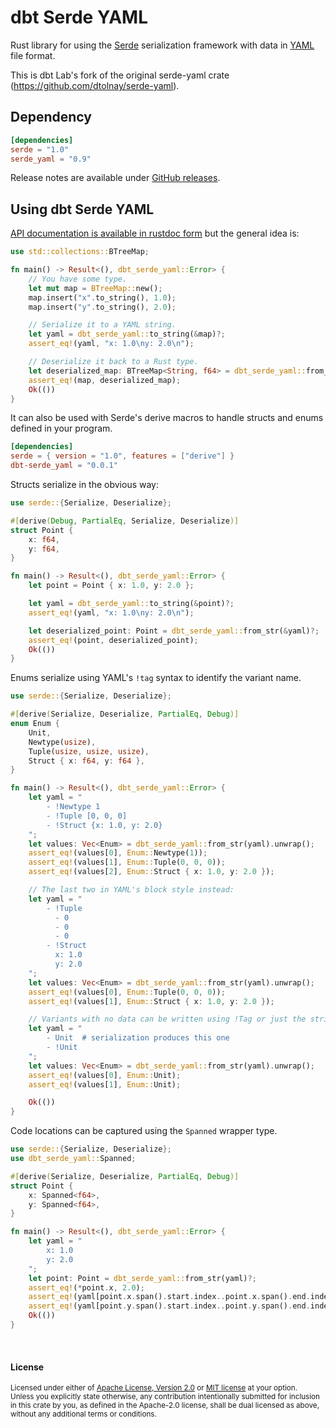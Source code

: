 dbt Serde YAML
==========

Rust library for using the [Serde] serialization framework with data in [YAML]
file format.

This is dbt Lab's fork of the original serde-yaml crate (<https://github.com/dtolnay/serde-yaml>).

[Serde]: https://github.com/serde-rs/serde
[YAML]: https://yaml.org/

## Dependency

```toml
[dependencies]
serde = "1.0"
serde_yaml = "0.9"
```

Release notes are available under [GitHub releases].

[GitHub releases]: https://github.com/sdf-labs/dbt-serde-yaml/releases

## Using dbt Serde YAML

[API documentation is available in rustdoc form][docs.rs] but the general idea
is:

[docs.rs]: https://docs.rs/dbt-serde_yaml

```rust
use std::collections::BTreeMap;

fn main() -> Result<(), dbt_serde_yaml::Error> {
    // You have some type.
    let mut map = BTreeMap::new();
    map.insert("x".to_string(), 1.0);
    map.insert("y".to_string(), 2.0);

    // Serialize it to a YAML string.
    let yaml = dbt_serde_yaml::to_string(&map)?;
    assert_eq!(yaml, "x: 1.0\ny: 2.0\n");

    // Deserialize it back to a Rust type.
    let deserialized_map: BTreeMap<String, f64> = dbt_serde_yaml::from_str(&yaml)?;
    assert_eq!(map, deserialized_map);
    Ok(())
}
```

It can also be used with Serde's derive macros to handle structs and enums
defined in your program.

```toml
[dependencies]
serde = { version = "1.0", features = ["derive"] }
dbt-serde_yaml = "0.0.1"
```

Structs serialize in the obvious way:

```rust
use serde::{Serialize, Deserialize};

#[derive(Debug, PartialEq, Serialize, Deserialize)]
struct Point {
    x: f64,
    y: f64,
}

fn main() -> Result<(), dbt_serde_yaml::Error> {
    let point = Point { x: 1.0, y: 2.0 };

    let yaml = dbt_serde_yaml::to_string(&point)?;
    assert_eq!(yaml, "x: 1.0\ny: 2.0\n");

    let deserialized_point: Point = dbt_serde_yaml::from_str(&yaml)?;
    assert_eq!(point, deserialized_point);
    Ok(())
}
```

Enums serialize using YAML's `!tag` syntax to identify the variant name.

```rust
use serde::{Serialize, Deserialize};

#[derive(Serialize, Deserialize, PartialEq, Debug)]
enum Enum {
    Unit,
    Newtype(usize),
    Tuple(usize, usize, usize),
    Struct { x: f64, y: f64 },
}

fn main() -> Result<(), dbt_serde_yaml::Error> {
    let yaml = "
        - !Newtype 1
        - !Tuple [0, 0, 0]
        - !Struct {x: 1.0, y: 2.0}
    ";
    let values: Vec<Enum> = dbt_serde_yaml::from_str(yaml).unwrap();
    assert_eq!(values[0], Enum::Newtype(1));
    assert_eq!(values[1], Enum::Tuple(0, 0, 0));
    assert_eq!(values[2], Enum::Struct { x: 1.0, y: 2.0 });

    // The last two in YAML's block style instead:
    let yaml = "
        - !Tuple
          - 0
          - 0
          - 0
        - !Struct
          x: 1.0
          y: 2.0
    ";
    let values: Vec<Enum> = dbt_serde_yaml::from_str(yaml).unwrap();
    assert_eq!(values[0], Enum::Tuple(0, 0, 0));
    assert_eq!(values[1], Enum::Struct { x: 1.0, y: 2.0 });

    // Variants with no data can be written using !Tag or just the string name.
    let yaml = "
        - Unit  # serialization produces this one
        - !Unit
    ";
    let values: Vec<Enum> = dbt_serde_yaml::from_str(yaml).unwrap();
    assert_eq!(values[0], Enum::Unit);
    assert_eq!(values[1], Enum::Unit);

    Ok(())
}
```

Code locations can be captured using the `Spanned` wrapper type.

```rust
use serde::{Serialize, Deserialize};
use dbt_serde_yaml::Spanned;

#[derive(Serialize, Deserialize, PartialEq, Debug)]
struct Point {
    x: Spanned<f64>,
    y: Spanned<f64>,
}

fn main() -> Result<(), dbt_serde_yaml::Error> {
    let yaml = "
        x: 1.0
        y: 2.0
    ";
    let point: Point = dbt_serde_yaml::from_str(yaml)?;
    assert_eq!(*point.x, 2.0);
    assert_eq!(yaml[point.x.span().start.index..point.x.span().end.index].trim(), "1.0");
    assert_eq!(yaml[point.y.span().start.index..point.y.span().end.index].trim(), "2.0");
    Ok(())
}
```

<br>

#### License

<sup>
Licensed under either of <a href="LICENSE-APACHE">Apache License, Version
2.0</a> or <a href="LICENSE-MIT">MIT license</a> at your option.
</sup>

<br>

<sub>
Unless you explicitly state otherwise, any contribution intentionally submitted
for inclusion in this crate by you, as defined in the Apache-2.0 license, shall
be dual licensed as above, without any additional terms or conditions.
</sub>
